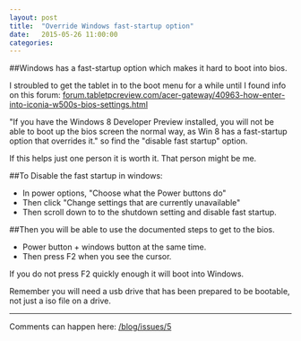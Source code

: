 ```yaml
---
layout: post
title:  "Override Windows fast-startup option"
date:   2015-05-26 11:00:00
categories:
---
```


##Windows has a fast-startup option which makes it hard to boot into bios.

I stroubled to get the tablet in to the boot menu for a while until I found info on this forum: 
<a href="//forum.tabletpcreview.com/acer-gateway/40963-how-enter-into-iconia-w500s-bios-settings.html" target="_blank">forum.tabletpcreview.com/acer-gateway/40963-how-enter-into-iconia-w500s-bios-settings.html</a>

"If you have the Windows 8 Developer Preview installed, you will not be able to boot up the bios screen the normal way, as Win 8 has a fast-startup option that overrides it."
so find the "disable fast startup" option.

If this helps just one person it is worth it. That person might be me.

##To Disable the fast startup in windows:

- In power options, "Choose what the Power buttons do"
- Then click "Change settings that are currently unavailable"
- Then scroll down to to the shutdown setting and disable fast startup.

##Then you will be able to use the documented steps to get to the bios.

- Power button + windows button at the same time.
- Then press F2 when you see the cursor.

If you do not press F2 quickly enough it will boot into Windows.

Remember you will need a usb drive that has been prepared to be bootable, not just a iso file on a drive.

---

Comments can happen here: [/blog/issues/5](https://github.com/getsetbro/blog/issues/5)